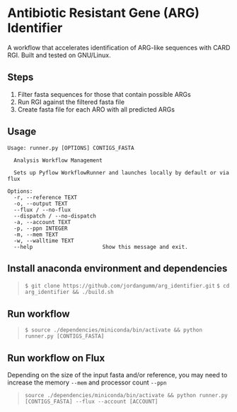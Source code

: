 # Antibiotic Resistant Gene (ARG) Identifier
A workflow that accelerates identification of ARG-like sequences with CARD RGI.
Built and tested on GNU/Linux.

## Steps
1. Filter fasta sequences for those that contain possible ARGs
2. Run RGI against the filtered fasta file
3. Create fasta file for each ARO with all predicted ARGs

## Usage
```
Usage: runner.py [OPTIONS] CONTIGS_FASTA

  Analysis Workflow Management

  Sets up Pyflow WorkflowRunner and launches locally by default or via flux

Options:
  -r, --reference TEXT
  -o, --output TEXT
  --flux / --no-flux
  --dispatch / --no-dispatch
  -a, --account TEXT
  -p, --ppn INTEGER
  -m, --mem TEXT
  -w, --walltime TEXT
  --help                      Show this message and exit.
```

## Install anaconda environment and dependencies
> `$ git clone https://github.com/jordangumm/arg_identifier.git`
> `$ cd arg_identifier && ./build.sh`


## Run workflow
> `$ source ./dependencies/miniconda/bin/activate && python runner.py [CONTIGS_FASTA]`

## Run workflow on Flux
Depending on the size of the input fasta and/or reference, you may need to increase the memory `--mem` and processor count `--ppn`

> `source ./dependencies/miniconda/bin/activate && python runner.py [CONTIGS_FASTA] --flux --account [ACCOUNT]`
